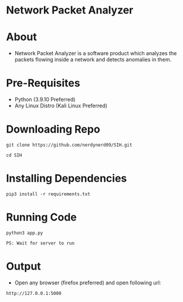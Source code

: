 # Network Packet Analyzer

# About 
- Network Packet Analyzer is a software product which analyzes the packets flowing inside a network and detects anomalies in them.

# Pre-Requisites 
- Python (3.9.10 Preferred)
- Any Linux Distro (Kali Linux Preferred)

# Downloading Repo

```
git clone https://github.com/nerdynerd09/SIH.git

cd SIH
```

# Installing Dependencies
```
pip3 install -r requirements.txt
```

# Running Code

```
python3 app.py

PS: Wait for server to run
```

# Output
- Open any browser (firefox preferred) and open following url:
```
http://127.0.0.1:5000
```
